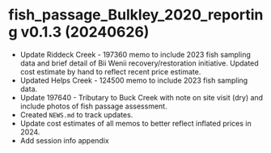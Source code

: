 # fish_passage_Bulkley_2020_reporting v0.1.3 (20240626)

- Update Riddeck Creek - 197360 memo to include 2023 fish sampling data and brief detail of Bii Wenii recovery/restoration initiative. Updated cost estimate by hand to reflect recent price estimate.
- Updated Helps Creek - 124500 memo to include 2023 fish sampling data. 
- Update 197640 - Tributary to Buck Creek with note on site visit (dry) and include photos of fish passage assessment.
- Created `NEWS.md` to track updates.
- Update cost estimates of all memos to better reflect inflated prices in 2024.
- Add session info appendix
